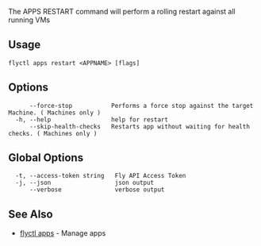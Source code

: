 The APPS RESTART command will perform a rolling restart against all running VMs

## Usage
~~~
flyctl apps restart <APPNAME> [flags]
~~~

## Options

~~~
      --force-stop           Performs a force stop against the target Machine. ( Machines only )
  -h, --help                 help for restart
      --skip-health-checks   Restarts app without waiting for health checks. ( Machines only )
~~~

## Global Options

~~~
  -t, --access-token string   Fly API Access Token
  -j, --json                  json output
      --verbose               verbose output
~~~

## See Also

* [flyctl apps](/docs/flyctl/apps/)	 - Manage apps

